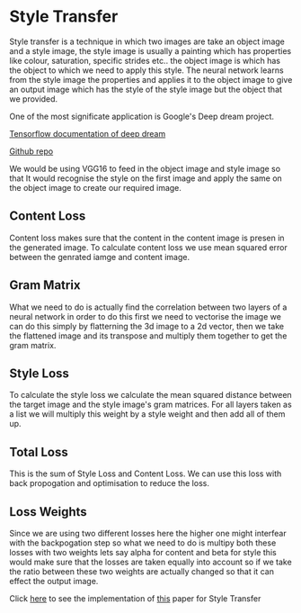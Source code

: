 # Style Transfer
Style transfer is a technique in which two images are take an object image and a style image, the style image is usually a painting which has properties like colour, saturation, specific strides etc.. the object image is which has the object to which we need to apply this style. The neural network learns from the style image the properties and applies it to the object image to give an output image which has the style of the style image but the object that we provided.

One of the most significate application is Google's Deep dream project.

[Tensorflow documentation of deep dream](https://www.tensorflow.org/tutorials/generative/deepdream)

[Github repo](https://github.com/google/deepdream)

We would be using VGG16 to feed in the object image and style image so that It would recognise the style on the first image and apply the same on the object image to create our required image.

## Content Loss

Content loss makes sure that the content in the content image is presen in the generated image. To calculate content loss we use mean squared error between the genrated iamge and content image.

## Gram Matrix
What we need to do is actually find the correlation between two layers of a neural network in order to do this first we need to vectorise the image we can do this simply by flatterning the 3d image to a 2d vector, then we take the flattened image and its transpose and multiply them together to get the gram matrix.

## Style Loss
To calculate the style loss we calculate the mean squared distance between the target image and the style image's gram matrices. For all layers taken as a list we will multiply this weight by a style weight and then add all of them up.

## Total Loss
This is the sum of Style Loss and Content Loss. We can use this loss with back propogation and optimisation to reduce the loss.

## Loss Weights
Since we are using two different losses here the higher one might interfear with the backpogation step so what we need to do is multipy both these losses with two weights lets say alpha for content and beta for style this would make sure that the losses are taken equally into account so if we take the ratio between these two weights are actually changed so that it can effect the output image.

Click [here](https://github.com/abhijitramesh/leonardo/blob/master/Style_Transfer_Exercise.ipynb) to see the implementation of [this](https://www.cv-foundation.org/openaccess/content_cvpr_2016/papers/Gatys_Image_Style_Transfer_CVPR_2016_paper.pdf) paper for Style Transfer